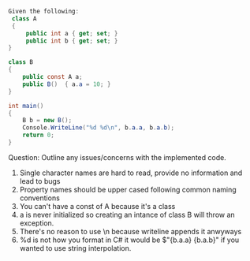 ```csharp
Given the following:
 class A
 {
     public int a { get; set; }
     public int b { get; set; }
}

class B
{
    public const A a;  
    public B()  { a.a = 10; }
}

int main()
{
    B b = new B();
    Console.WriteLine("%d %d\n", b.a.a, b.a.b);
    return 0;
}

```

Question: Outline any issues/concerns with the implemented code.

1. Single character names are hard to read, provide no information and lead to bugs
2. Property names should be upper cased following common naming conventions
3. You can't have a const of A because it's a class
4. a is never initialized so creating an intance of class B will throw an exception. 
5. There's no reason to use \n because writeline appends it anwyways
6. %d is not how you format in C# it would be $"{b.a.a} {b.a.b}" if you wanted to use string interpolation. 
